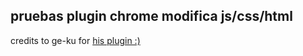 ## pruebas plugin chrome modifica js/css/html

credits to ge-ku for [his plugin :)](https://github.com/ge-ku/Ban-Checker-for-Steam "Ban Checker Plugin")